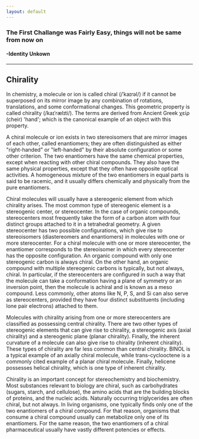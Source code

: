 ```yaml
---
layout: default
---
```


### The First Challange was Fairly Easy, things will not be same from now on

####                                                     -Identity Unkown


---

## Chirality

In chemistry, a molecule or ion is called chiral (/ˈkaɪrəl/) if it cannot be superposed on its mirror image by any combination of rotations, translations, and some conformational changes. This geometric property is called chirality (/kaɪˈrælɪti/). The terms are derived from Ancient Greek χείρ (cheir) 'hand'; which is the canonical example of an object with this property.

A chiral molecule or ion exists in two stereoisomers that are mirror images of each other, called enantiomers; they are often distinguished as either "right-handed" or "left-handed" by their absolute configuration or some other criterion. The two enantiomers have the same chemical properties, except when reacting with other chiral compounds. They also have the same physical properties, except that they often have opposite optical activities. A homogeneous mixture of the two enantiomers in equal parts is said to be racemic, and it usually differs chemically and physically from the pure enantiomers.

Chiral molecules will usually have a stereogenic element from which chirality arises. The most common type of stereogenic element is a stereogenic center, or stereocenter. In the case of organic compounds, stereocenters most frequently take the form of a carbon atom with four distinct groups attached to it in a tetrahedral geometry. A given stereocenter has two possible configurations, which give rise to stereoisomers (diastereomers and enantiomers) in molecules with one or more stereocenter. For a chiral molecule with one or more stereocenter, the enantiomer corresponds to the stereoisomer in which every stereocenter has the opposite configuration. An organic compound with only one stereogenic carbon is always chiral. On the other hand, an organic compound with multiple stereogenic carbons is typically, but not always, chiral. In particular, if the stereocenters are configured in such a way that the molecule can take a conformation having a plane of symmetry or an inversion point, then the molecule is achiral and is known as a meso compound. Less commonly, other atoms like N, P, S, and Si can also serve as stereocenters, provided they have four distinct substituents (including lone pair electrons) attached to them.

Molecules with chirality arising from one or more stereocenters are classified as possessing central chirality. There are two other types of stereogenic elements that can give rise to chirality, a stereogenic axis (axial chirality) and a stereogenic plane (planar chirality). Finally, the inherent curvature of a molecule can also give rise to chirality (inherent chirality). These types of chirality are far less common than central chirality. BINOL is a typical example of an axially chiral molecule, while trans-cyclooctene is a commonly cited example of a planar chiral molecule. Finally, helicene possesses helical chirality, which is one type of inherent chirality.

Chirality is an important concept for stereochemistry and biochemistry. Most substances relevant to biology are chiral, such as carbohydrates (sugars, starch, and cellulose), the amino acids that are the building blocks of proteins, and the nucleic acids. Naturally occurring triglycerides are often chiral, but not always. In living organisms, one typically finds only one of the two enantiomers of a chiral compound. For that reason, organisms that consume a chiral compound usually can metabolize only one of its enantiomers. For the same reason, the two enantiomers of a chiral pharmaceutical usually have vastly different potencies or effects.